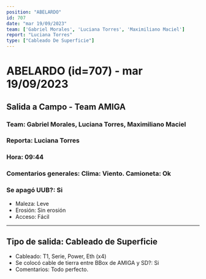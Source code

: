 ```yaml
---
position: "ABELARDO"
id: 707
date: "mar 19/09/2023"
team: ['Gabriel Morales', 'Luciana Torres', 'Maximiliano Maciel']
report: "Luciana Torres"
type: ["Cableado De Superficie"]
---
```


# ABELARDO (id=707) - mar 19/09/2023
## Salida a Campo - Team AMIGA
### Team: Gabriel Morales, Luciana Torres, Maximiliano Maciel
### Reporta: Luciana Torres
### Hora: 09:44
### Comentarios generales: Clima: Viento.        Camioneta: Ok  
### Se apagó UUB?: Si 
- Maleza: Leve
- Erosión: Sin erosión
- Acceso: Fácil
---------
## Tipo de salida: Cableado de Superficie
   - Cableado: T1, Serie, Power, Eth (x4)
   - Se colocó cable de tierra entre BBox de AMIGA y SD?: Si
   - Comentarios: Todo perfecto. 
